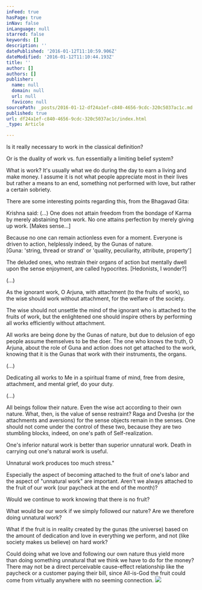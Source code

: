 ```yaml
---
inFeed: true
hasPage: true
inNav: false
inLanguage: null
starred: false
keywords: []
description: ''
datePublished: '2016-01-12T11:10:59.906Z'
dateModified: '2016-01-12T11:10:44.193Z'
title: ''
author: []
authors: []
publisher:
  name: null
  domain: null
  url: null
  favicon: null
sourcePath: _posts/2016-01-12-df24a1ef-c840-4656-9cdc-320c5037ac1c.md
published: true
url: df24a1ef-c840-4656-9cdc-320c5037ac1c/index.html
_type: Article

---
```

Is it really necessary to work in the classical definition?

Or is the duality of work vs. fun essentially a limiting belief system?

What is work? It's usually what we do during the day to earn a living and make money. I assume it is not what people appreciate most in their lives but rather a means to an end, something not performed with love, but rather a certain sobriety.

There are some interesting points regarding this, from the Bhagavad Gita:

Krishna said:
(...)
One does not attain freedom from the bondage of Karma 
by merely abstaining from work.
No one attains perfection by merely giving up work. \[Makes sense...\]
  
Because no one can remain actionless even for a moment.
Everyone is driven to action, helplessly indeed,
by the Gunas of nature.   
\[Guna: 'string, thread or strand' or 'quality, peculiarity, attribute, property'\]
  
The deluded ones, who restrain their organs of action
but mentally dwell upon the sense enjoyment,
are called hypocrites. \[Hedonists, I wonder?\]
  
(...)
  
As the ignorant work, O Arjuna,
with attachment (to the fruits of work),
so the wise should work without attachment,
for the welfare of the society.
  
The wise should not unsettle the mind of the ignorant
who is attached to the fruits of work,
but the enlightened one should inspire others
by performing all works efficiently without attachment.
  
All works are being done by the Gunas of nature,
but due to delusion of ego
people assume themselves to be the doer.
The one who knows the truth, O Arjuna,
about the role of Guna and action
does not get attached to the work,
knowing that it is the Gunas that work
with their instruments, the organs.
  
(...)
  
Dedicating all works to Me
in a spiritual frame of mind, free from desire,
attachment, and mental grief, do your duty.
  
(...)
  
All beings follow their nature.
Even the wise act according to their own nature.
What, then, is the value of sense restraint?
Raga and Dvesha (or the attachments and aversions)
for the sense objects remain in the senses.
One should not come under the control of these two,
because they are two stumbling blocks, indeed,
on one's path of Self-realization.
  
One's inferior natural work is better
than superior unnatural work.
Death in carrying out one's natural work is useful.
  
Unnatural work produces too much stress."

Especially the aspect of becoming attached to the fruit of one's labor and the aspect of "unnatural work" are important. Aren't we always attached to the fruit of our work (our paycheck at the end of the month)?

Would we continue to work knowing that there is no fruit?

What would be our work if we simply followed our nature? Are we therefore doing unnatural work?

What if the fruit is in reality created by the gunas (the universe) based on the amount of dedication and love in everything we perform, and not (like society makes us believe) on hard work?

Could doing what we love and following our own nature thus yield more than doing something unnatural that we think we have to do for the money? There may not be a direct perceivable cause-effect relationship like the paycheck or a customer paying their bill, since All-is-God the fruit could come from virtually anywhere with no seeming connection.
![](https://the-grid-user-content.s3-us-west-2.amazonaws.com/9f94f9cb-f1a3-46cf-9afe-ffb447051d7b.jpg)